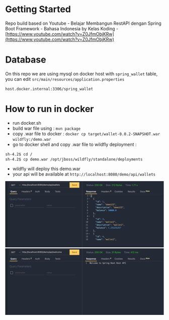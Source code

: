 # Getting Started

Repo build based on Youtube - Belajar Membangun RestAPI dengan Spring Boot Framework - Bahasa Indonesia
by Kelas Koding - [https://www.youtube.com/watch?v=Z0JfmObjKRw](https://www.youtube.com/watch?v=Z0JfmObjKRw)

# Database
On this repo we are using mysql on docker host with `spring_wallet` table, you can edit `src/main/resources/application.properties`
```
host.docker.internal:3306/spring_wallet
```

# How to run in docker

- run docker.sh
- build war file using : `mvn package`
- copy .war file to docker : `docker cp target/wallet-0.0.2-SNAPSHOT.war wildfly:/demo.war`
- go to docker shell and copy .war file to wildfly deployment :
```
sh-4.2$ cd /  
sh-4.2$ cp demo.war /opt/jboss/wildfly/standalone/deployments
```
- wildfly will deploy this demo.war
- your api will be available at `http://localhost:8080/demo/api/wallets`

![](2022-06-06-11-56-50.png)
![](2022-06-06-11-59-18.png)